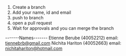 1. Create a branch
2. Add your name, id and email
3. push to branch
4. open a pull request
5. Wait for approvals and you can merge the branch

-------Names-------
Etienne Berube (40052212) email: tiennebrb@gmail.com 
Nichita Hariton (40052663) email: nichitahariton@hotmail.com
